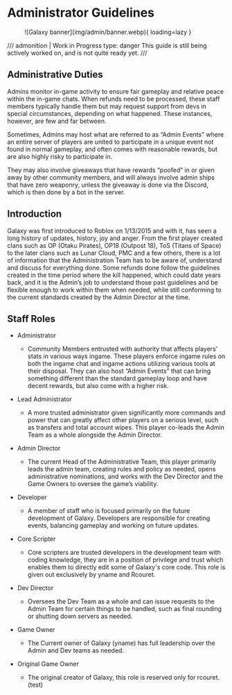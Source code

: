# Administrator Guidelines

<figure markdown="span">
    ![Galaxy banner](img/admin/banner.webp){ loading=lazy }
</figure>

/// admonition | Work in Progress
    type: danger
This guide is still being actively worked on, and is not quite ready yet.
///

## Administrative Duties

Admins monitor in-game activity to ensure fair gameplay and relative peace within the in-game chats. When refunds need to be processed, these staff members typically handle them but may request support from devs in special circumstances, depending on what happened. These instances, however, are few and far between.

Sometimes, Admins may host what are referred to as “Admin Events” where an entire server of players are united to participate in a unique event not found in normal gameplay, and often comes with reasonable rewards, but are also highly risky to participate in.

They may also involve giveaways that have rewards “poofed” in or given away by other community members, and will always involve admin ships that have zero weaponry, unless the giveaway is done via the Discord, which is then done by a bot in the server.

## Introduction

Galaxy was first introduced to Roblox on 1/13/2015 and with it, has seen a long history of updates, history, joy and anger. From the first player created clans such as OP (Otaku Pirates), OP18 (Outpost 18), ToS (Titans of Space) to the later clans such as Lunar Cloud, PMC and a few others, there is a lot of information that the Administration Team has to be aware of, understand and discuss for everything done. Some refunds done follow the guidelines created in the time period where the kill happened, which could date years back, and it is the Admin’s job to understand those past guidelines and be flexible enough to work within them when needed, while still conforming to the current standards created by the Admin Director at the time.

## Staff Roles

- Administrator
    - Community Members entrusted with authority that affects players’ stats in various ways ingame. These players enforce ingame rules on both the ingame chat and ingame actions utilizing various tools at their disposal. They can also host “Admin Events” that can bring something different than the standard gameplay loop and have decent rewards, but also come with a higher risk.

- Lead Administrator
    - A more trusted administrator given significantly more commands and power that can greatly affect other players on a serious level, such as transfers and total account wipes. This player co-leads the Admin Team as a whole alongside the Admin Director.

- Admin Director
    - The current Head of the Administrative Team, this player primarily leads the admin team, creating rules and policy as needed, opens administrative nominations, and works with the Dev Director and the Game Owners to oversee the game’s viability.

- Developer
    - A member of staff who is focused primarily on the future development of Galaxy. Developers are responsible for creating events, balancing gameplay and working on future updates.

- Core Scripter
    - Core scripters are trusted developers in the development team with coding knowledge, they are in a position of privilege and trust which enables them to directly edit some of Galaxy's core code. This role is given out exclusively by yname and Rcouret.

- Dev Director
    - Oversees the Dev Team as a whole and can issue requests to the Admin Team for certain things to be handled, such as final rounding or shutting down servers as needed.

- Game Owner
    - The Current owner of Galaxy (yname) has full leadership over the Admin and Dev teams as needed.

- Original Game Owner
    - The original creator of Galaxy, this role is reserved only for rcouret. (test)
